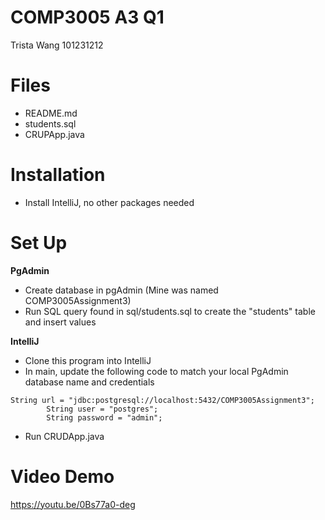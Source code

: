 # COMP3005 A3 Q1
Trista Wang
101231212

# Files
- README.md
- students.sql
- CRUPApp.java

# Installation
- Install IntelliJ, no other packages needed

# Set Up
**PgAdmin**
- Create database in pgAdmin (Mine was named COMP3005Assignment3)
- Run SQL query found in sql/students.sql to create the "students" table and insert values
  
**IntelliJ**
- Clone this program into IntelliJ
- In main, update the following code to match your local PgAdmin database name and credentials
```
String url = "jdbc:postgresql://localhost:5432/COMP3005Assignment3";
        String user = "postgres";
        String password = "admin";
```
- Run CRUDApp.java

# Video Demo
https://youtu.be/0Bs77a0-deg
